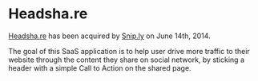 # Headsha.re

[Headsha.re](http://www.headsha.re) has been acquired by [Snip.ly](http://snip.ly)
on June 14th, 2014.

The goal of this SaaS application is to help user drive more traffic to their
website through the content they share on social network, by sticking a header
with a simple Call to Action on the shared page.
